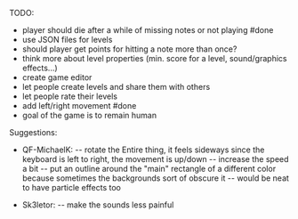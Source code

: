 TODO:
- player should die after a while of missing notes or not playing #done
- use JSON files for levels
- should player get points for hitting a note more than once?
- think more about level properties (min. score for a level, sound/graphics effects...)
- create game editor 
- let people create levels and share them with others
- let people rate their levels
- add left/right movement #done
- goal of the game is to remain human

Suggestions:
- QF-MichaelK:
-- rotate the Entire thing, it feels sideways since the keyboard is left to right, the movement is up/down
-- increase the speed a bit
-- put an outline around the "main" rectangle of a different color because sometimes the backgrounds sort of obscure it
-- would be neat to have particle effects too

- Sk3letor:
-- make the sounds less painful

